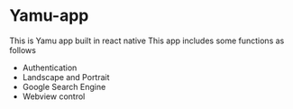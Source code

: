 # Yamu-app
This is Yamu app built in react native
This app includes some functions as follows
- Authentication
- Landscape and Portrait
- Google Search Engine
- Webview control

